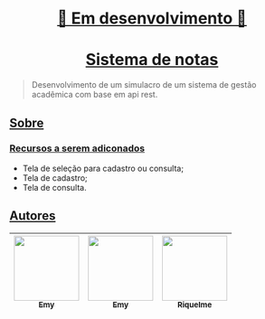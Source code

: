<h1 align="center">
    <a href="https://github.com/NeptUser/api-rest-matricula">🚧   Em desenvolvimento  🚧</a>
</h1>

<h1 align="center">
    <a href="https://github.com/NeptUser/api-rest-matricula">Sistema de notas</a>
</h1>

> Desenvolvimento de um simulacro de um sistema de gestão acadêmica com base em api rest.
<h2 align="left">
    <a href="https://github.com/NeptUser/api-rest-matricula">Sobre</a>
</h2>

> 

<h3 align="left">
    <a href="https://github.com/NeptUser/api-rest-matricula"> Recursos a serem adiconados</a>
</h3>

 - Tela de seleção para cadastro ou consulta;
 - Tela de cadastro;
 - Tela de consulta.

<h2 align="left">
    <a href="https://github.com/NeptUser/api-rest-matricula">Autores</a>
</h2>

| [<img src="https://avatars.githubusercontent.com/u/115079427?v=4" width=115><br><sub>Emy</sub>](https://github.com/luamuda) | [<img src="https://avatars.githubusercontent.com/u/73067899?v=4" width=115><br><sub>Emy</sub>](https://github.com/NeptUser) | [<img src="https://avatars.githubusercontent.com/u/104222380?v=4" width=115><br><sub>Riquelme</sub>](https://github.com/hevlyo) |
| :---: | :---: | :---: |
